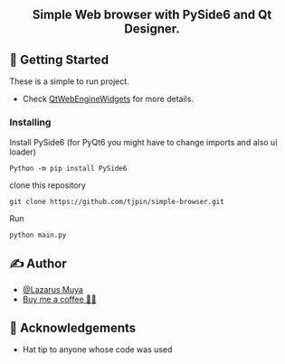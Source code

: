 <h2 align="center">Simple Web browser with PySide6 and Qt Designer.</h2>


## 🏁 Getting Started <a name = "getting_started"></a>

These is a simple to run project.
- Check [QtWebEngineWidgets](https://doc.qt.io/qtforpython-6/PySide6/QtWebEngineWidgets/QWebEngineView.html#qwebengineview) for more details.


### Installing
Install PySide6 (for PyQt6 you might have to change imports and also ui loader)
```
Python -m pip install PySide6
```
clone this repository

```
git clone https://github.com/tjpin/simple-browser.git
```
Run

```
python main.py
```

## ✍️ Author <a name = "authors"></a>

- [@Lazarus Muya](https://github.com/tjpin)
- [Buy me a coffee 🧉🥂](https://github.com/tjpin)


## 🎉 Acknowledgements <a name = "acknowledgement"></a>

- Hat tip to anyone whose code was used

